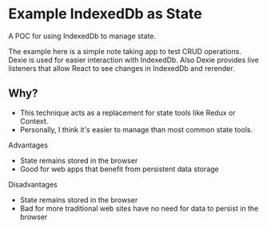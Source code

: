 # Example IndexedDb as State

A POC for using IndexedDb to manage state.

The example here is a simple note taking app to test CRUD operations.
Dexie is used for easier interaction with IndexedDb.
Also Dexie provides live listeners that allow React to see changes in IndexedDb and rerender.

## Why?

- This technique acts as a replacement for state tools like Redux or Context.
- Personally, I think it's easier to manage than most common state tools.

Advantages

- State remains stored in the browser
- Good for web apps that benefit from persistent data storage

Disadvantages

- State remains stored in the browser
- Bad for more traditional web sites have no need for data to persist in the browser
